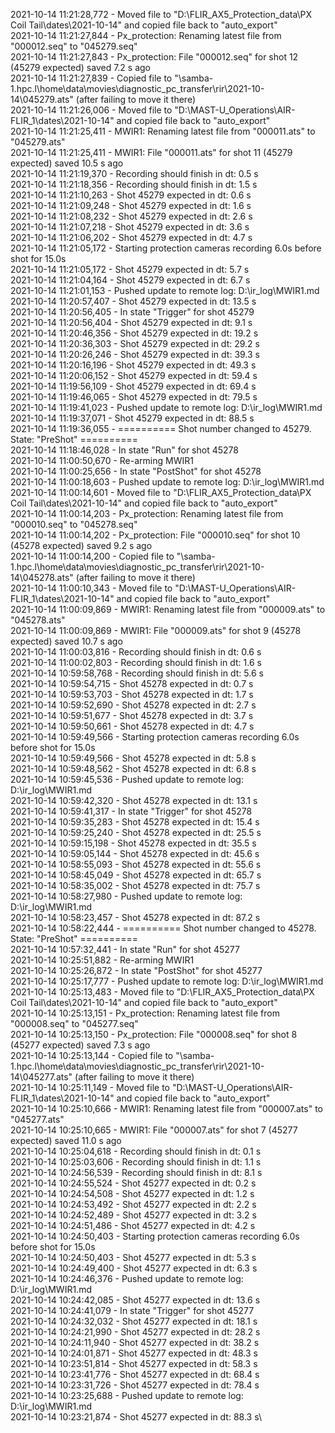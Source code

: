 2021-10-14 11:21:28,772 - Moved file to "D:\FLIR_AX5_Protection_data\PX Coil Tail\dates\2021-10-14" and copied file back to "auto_export"\
2021-10-14 11:21:27,844 - Px_protection: Renaming latest file from "000012.seq" to "045279.seq"\
2021-10-14 11:21:27,843 - Px_protection: File "000012.seq" for shot 12 (45279 expected) saved 7.2 s ago\
2021-10-14 11:21:27,839 - Copied file to "\\samba-1.hpc.l\home\data\movies\diagnostic_pc_transfer\rir\2021-10-14\045279.ats" (after failing to move it there)\
2021-10-14 11:21:26,006 - Moved file to "D:\MAST-U_Operations\AIR-FLIR_1\dates\2021-10-14" and copied file back to "auto_export"\
2021-10-14 11:21:25,411 - MWIR1: Renaming latest file from "000011.ats" to "045279.ats"\
2021-10-14 11:21:25,411 - MWIR1: File "000011.ats" for shot 11 (45279 expected) saved 10.5 s ago\
2021-10-14 11:21:19,370 - Recording should finish in dt: 0.5 s\
2021-10-14 11:21:18,356 - Recording should finish in dt: 1.5 s\
2021-10-14 11:21:10,263 - Shot 45279 expected in dt: 0.6 s\
2021-10-14 11:21:09,248 - Shot 45279 expected in dt: 1.6 s\
2021-10-14 11:21:08,232 - Shot 45279 expected in dt: 2.6 s\
2021-10-14 11:21:07,218 - Shot 45279 expected in dt: 3.6 s\
2021-10-14 11:21:06,202 - Shot 45279 expected in dt: 4.7 s\
2021-10-14 11:21:05,172 - Starting protection cameras recording 6.0s before shot for 15.0s\
2021-10-14 11:21:05,172 - Shot 45279 expected in dt: 5.7 s\
2021-10-14 11:21:04,164 - Shot 45279 expected in dt: 6.7 s\
2021-10-14 11:21:01,153 - Pushed update to remote log: D:\ir_log\MWIR1.md\
2021-10-14 11:20:57,407 - Shot 45279 expected in dt: 13.5 s\
2021-10-14 11:20:56,405 - In state "Trigger" for shot 45279\
2021-10-14 11:20:56,404 - Shot 45279 expected in dt: 9.1 s\
2021-10-14 11:20:46,356 - Shot 45279 expected in dt: 19.2 s\
2021-10-14 11:20:36,303 - Shot 45279 expected in dt: 29.2 s\
2021-10-14 11:20:26,246 - Shot 45279 expected in dt: 39.3 s\
2021-10-14 11:20:16,196 - Shot 45279 expected in dt: 49.3 s\
2021-10-14 11:20:06,152 - Shot 45279 expected in dt: 59.4 s\
2021-10-14 11:19:56,109 - Shot 45279 expected in dt: 69.4 s\
2021-10-14 11:19:46,065 - Shot 45279 expected in dt: 79.5 s\
2021-10-14 11:19:41,023 - Pushed update to remote log: D:\ir_log\MWIR1.md\
2021-10-14 11:19:37,071 - Shot 45279 expected in dt: 88.5 s\
2021-10-14 11:19:36,055 - ========== Shot number changed to 45279. State: "PreShot" ==========\
2021-10-14 11:18:46,028 - In state "Run" for shot 45278\
2021-10-14 11:00:50,670 - Re-arming MWIR1\
2021-10-14 11:00:25,656 - In state "PostShot" for shot 45278\
2021-10-14 11:00:18,603 - Pushed update to remote log: D:\ir_log\MWIR1.md\
2021-10-14 11:00:14,601 - Moved file to "D:\FLIR_AX5_Protection_data\PX Coil Tail\dates\2021-10-14" and copied file back to "auto_export"\
2021-10-14 11:00:14,203 - Px_protection: Renaming latest file from "000010.seq" to "045278.seq"\
2021-10-14 11:00:14,202 - Px_protection: File "000010.seq" for shot 10 (45278 expected) saved 9.2 s ago\
2021-10-14 11:00:14,200 - Copied file to "\\samba-1.hpc.l\home\data\movies\diagnostic_pc_transfer\rir\2021-10-14\045278.ats" (after failing to move it there)\
2021-10-14 11:00:10,343 - Moved file to "D:\MAST-U_Operations\AIR-FLIR_1\dates\2021-10-14" and copied file back to "auto_export"\
2021-10-14 11:00:09,869 - MWIR1: Renaming latest file from "000009.ats" to "045278.ats"\
2021-10-14 11:00:09,869 - MWIR1: File "000009.ats" for shot 9 (45278 expected) saved 10.7 s ago\
2021-10-14 11:00:03,816 - Recording should finish in dt: 0.6 s\
2021-10-14 11:00:02,803 - Recording should finish in dt: 1.6 s\
2021-10-14 10:59:58,768 - Recording should finish in dt: 5.6 s\
2021-10-14 10:59:54,715 - Shot 45278 expected in dt: 0.7 s\
2021-10-14 10:59:53,703 - Shot 45278 expected in dt: 1.7 s\
2021-10-14 10:59:52,690 - Shot 45278 expected in dt: 2.7 s\
2021-10-14 10:59:51,677 - Shot 45278 expected in dt: 3.7 s\
2021-10-14 10:59:50,661 - Shot 45278 expected in dt: 4.7 s\
2021-10-14 10:59:49,566 - Starting protection cameras recording 6.0s before shot for 15.0s\
2021-10-14 10:59:49,566 - Shot 45278 expected in dt: 5.8 s\
2021-10-14 10:59:48,562 - Shot 45278 expected in dt: 6.8 s\
2021-10-14 10:59:45,536 - Pushed update to remote log: D:\ir_log\MWIR1.md\
2021-10-14 10:59:42,320 - Shot 45278 expected in dt: 13.1 s\
2021-10-14 10:59:41,317 - In state "Trigger" for shot 45278\
2021-10-14 10:59:35,283 - Shot 45278 expected in dt: 15.4 s\
2021-10-14 10:59:25,240 - Shot 45278 expected in dt: 25.5 s\
2021-10-14 10:59:15,198 - Shot 45278 expected in dt: 35.5 s\
2021-10-14 10:59:05,144 - Shot 45278 expected in dt: 45.6 s\
2021-10-14 10:58:55,093 - Shot 45278 expected in dt: 55.6 s\
2021-10-14 10:58:45,049 - Shot 45278 expected in dt: 65.7 s\
2021-10-14 10:58:35,002 - Shot 45278 expected in dt: 75.7 s\
2021-10-14 10:58:27,980 - Pushed update to remote log: D:\ir_log\MWIR1.md\
2021-10-14 10:58:23,457 - Shot 45278 expected in dt: 87.2 s\
2021-10-14 10:58:22,444 - ========== Shot number changed to 45278. State: "PreShot" ==========\
2021-10-14 10:57:32,441 - In state "Run" for shot 45277\
2021-10-14 10:25:51,882 - Re-arming MWIR1\
2021-10-14 10:25:26,872 - In state "PostShot" for shot 45277\
2021-10-14 10:25:17,777 - Pushed update to remote log: D:\ir_log\MWIR1.md\
2021-10-14 10:25:13,483 - Moved file to "D:\FLIR_AX5_Protection_data\PX Coil Tail\dates\2021-10-14" and copied file back to "auto_export"\
2021-10-14 10:25:13,151 - Px_protection: Renaming latest file from "000008.seq" to "045277.seq"\
2021-10-14 10:25:13,150 - Px_protection: File "000008.seq" for shot 8 (45277 expected) saved 7.3 s ago\
2021-10-14 10:25:13,144 - Copied file to "\\samba-1.hpc.l\home\data\movies\diagnostic_pc_transfer\rir\2021-10-14\045277.ats" (after failing to move it there)\
2021-10-14 10:25:11,149 - Moved file to "D:\MAST-U_Operations\AIR-FLIR_1\dates\2021-10-14" and copied file back to "auto_export"\
2021-10-14 10:25:10,666 - MWIR1: Renaming latest file from "000007.ats" to "045277.ats"\
2021-10-14 10:25:10,665 - MWIR1: File "000007.ats" for shot 7 (45277 expected) saved 11.0 s ago\
2021-10-14 10:25:04,618 - Recording should finish in dt: 0.1 s\
2021-10-14 10:25:03,606 - Recording should finish in dt: 1.1 s\
2021-10-14 10:24:56,539 - Recording should finish in dt: 8.1 s\
2021-10-14 10:24:55,524 - Shot 45277 expected in dt: 0.2 s\
2021-10-14 10:24:54,508 - Shot 45277 expected in dt: 1.2 s\
2021-10-14 10:24:53,492 - Shot 45277 expected in dt: 2.2 s\
2021-10-14 10:24:52,489 - Shot 45277 expected in dt: 3.2 s\
2021-10-14 10:24:51,486 - Shot 45277 expected in dt: 4.2 s\
2021-10-14 10:24:50,403 - Starting protection cameras recording 6.0s before shot for 15.0s\
2021-10-14 10:24:50,403 - Shot 45277 expected in dt: 5.3 s\
2021-10-14 10:24:49,400 - Shot 45277 expected in dt: 6.3 s\
2021-10-14 10:24:46,376 - Pushed update to remote log: D:\ir_log\MWIR1.md\
2021-10-14 10:24:42,085 - Shot 45277 expected in dt: 13.6 s\
2021-10-14 10:24:41,079 - In state "Trigger" for shot 45277\
2021-10-14 10:24:32,032 - Shot 45277 expected in dt: 18.1 s\
2021-10-14 10:24:21,990 - Shot 45277 expected in dt: 28.2 s\
2021-10-14 10:24:11,940 - Shot 45277 expected in dt: 38.2 s\
2021-10-14 10:24:01,871 - Shot 45277 expected in dt: 48.3 s\
2021-10-14 10:23:51,814 - Shot 45277 expected in dt: 58.3 s\
2021-10-14 10:23:41,776 - Shot 45277 expected in dt: 68.4 s\
2021-10-14 10:23:31,726 - Shot 45277 expected in dt: 78.4 s\
2021-10-14 10:23:25,688 - Pushed update to remote log: D:\ir_log\MWIR1.md\
2021-10-14 10:23:21,874 - Shot 45277 expected in dt: 88.3 s\

